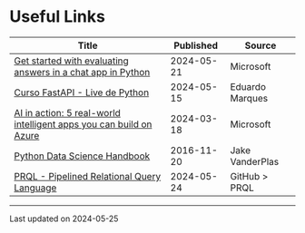 # Useful Links

| Title                                                                                                                                                                                                           | Published  | Source          |
| --------------------------------------------------------------------------------------------------------------------------------------------------------------------------------------------------------------- | ---------- | --------------- |
| [Get started with evaluating answers in a chat app in Python](https://learn.microsoft.com/en-us/azure/developer/python/get-started-app-chat-evaluations?tabs=github-codespaces)                                 | 2024-05-21 | Microsoft       |
| [Curso FastAPI - Live de Python](https://fastapidozero.dunossauro.com/)                                                                                                                                         | 2024-05-15 | Eduardo Marques |
| [AI in action: 5 real-world intelligent apps you can build on Azure](https://techcommunity.microsoft.com/t5/ai-azure-ai-services-blog/ai-in-action-5-real-world-intelligent-apps-you-can-build-on/ba-p/4083413) | 2024-03-18 | Microsoft       |
| [Python Data Science Handbook](https://jakevdp.github.io/PythonDataScienceHandbook/)                                                                                                                            | 2016-11-20 | Jake VanderPlas |
| [PRQL - Pipelined Relational Query Language](https://github.com/PRQL/prql)                                                                                                                                      | 2024-05-24 | GitHub > PRQL   |

---

Last updated on 2024-05-25
